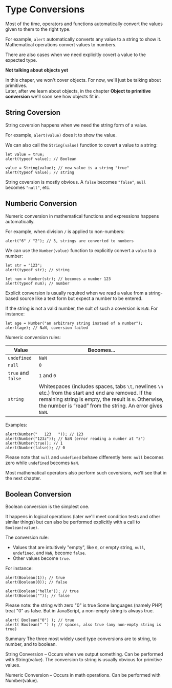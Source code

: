 # Type Conversions

Most of the time, operators and functions automatically convert the values given to them to the right type. <br>

For example, `alert` automatically converts any value to a string to show it. Mathematical operations convert values to numbers. <br>

There are also cases when we need explicitly covert a value to the expected type. <br>

**Not talking about objects yet**

In this chaper, we won't cover objects. For now, we'll just be talking about primitives. <br>
Later, after we learn about objects, in the chapter **Object to primitive conversion** we'll soon see how objects fit in. <br>

## String Coversion

String coversion happens when we need the string form of a value. <br>

For example, `alert(value)` does it to show the value. <br>

We can also call the `String(value)` function to covert a value to a string: <br>

```
let value = true;
alert(typeof value); // Boolean

value = String(value); // now value is a string "true"
alert(typeof value); // string
```

String coversion is mostly obvious. A `false` becomes `"false"`, `null` becomes `"null"`, etc.

## Numberic Conversion

Numeric conversion in mathematical functions and expressions happens automatically. <br>

For example, when division `/` is applied to non-numbers: <br>

`alert("6" / "2"); // 3, strings are converted to numbers`

We can use the `Number(value)` function to explicitly convert a `value` to a number:

```
let str = "123";
alert(typeof str); // string

let num = Number(str); // becomes a number 123
alert(typeof num); // number
```

Explicit conversion is usually required when we read a value from a string-based source like a text form but expect a number to be entered. <br>

If the string is not a valid number, the sult of such a coversion is `NaN`. For instance:

```
let age = Number("an arbitrary string instead of a number");
alert(age); // NaN, coversion failed
```

Numeric conversion rules: <br>

| Value              | Becomes...                                                                                                                                                                                                                   |
| ------------------ | ---------------------------------------------------------------------------------------------------------------------------------------------------------------------------------------------------------------------------- |
| `undefined`        | `NaN`                                                                                                                                                                                                                        |
| `null`             | `0`                                                                                                                                                                                                                          |
| `true` and `false` | `1` and `0`                                                                                                                                                                                                                  |
| `string`           | Whitespaces (includes spaces, tabs `\t`, newlines `\n` etc.) from the start and end are removed. If the remaining string is empty, the result is `0`. Otherwise, the number is “read” from the string. An error gives `NaN`. |

Examples:

```
alert(Number("   123   ")); // 123
alert(Number("123z")); // NaN (error reading a number at "z")
alert(Number(true)); // 1
alert(Number(false)); // 0
```

Please note that `null` and `undefined` behave differently here: `null` becomes zero while `undefined` becomes `NaN`. <br>

Most mathematical operators also perform such coversions, we'll see that in the next chapter. <br>

## Boolean Conversion

Boolean conversion is the simplest one. <br>

It happens in logical operations (later we'll meet condition tests and other similar things) but can also be performed explicitly with a call to `Boolean(value)`. <br>

The conversion rule:

-   Values that are intuitively "empty", like `0`, or empty string, `null`, `undefined`, and `NaN`, become `false`.
-   Other values become `true`.

For instance:

```
alert(Boolean(1)); // true
alert(Boolean(0)); // false

alert(Boolean("hello")); // true
alert(Boolean("")); // false
```

Please note: the string with zero "0" is true
Some languages (namely PHP) treat "0" as false. But in JavaScript, a non-empty string is always true.

```
alert( Boolean("0") ); // true
alert( Boolean(" ") ); // spaces, also true (any non-empty string is true)
```

Summary
The three most widely used type conversions are to string, to number, and to boolean.

String Conversion – Occurs when we output something. Can be performed with String(value). The conversion to string is usually obvious for primitive values.

Numeric Conversion – Occurs in math operations. Can be performed with Number(value).
